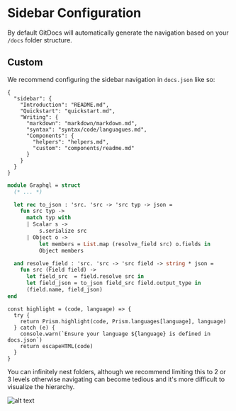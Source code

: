 # Sidebar Configuration

By default GitDocs will automatically generate the navigation based on your `/docs` folder structure.

## Custom

We recommend configuring the sidebar navigation in `docs.json` like so:

```json_line-numbers
{
  "sidebar": {
    "Introduction": "README.md",
    "Quickstart": "quickstart.md",
    "Writing": {
      "markdown": "markdown/markdown.md",
      "syntax": "syntax/code/languagues.md",
      "Components": {
        "helpers": "helpers.md",
        "custom": "components/readme.md"
      }
    }
  }
}
```

```ocaml
module Graphql = struct
  (* ... *)

  let rec to_json : 'src. 'src -> 'src typ -> json =
    fun src typ ->
      match typ with
      | Scalar s ->
          s.serialize src
      | Object o ->
          let members = List.map (resolve_field src) o.fields in
          Object members

  and resolve_field : 'src. 'src -> 'src field -> string * json =
    fun src (Field field) ->
      let field_src  = field.resolve src in
      let field_json = to_json field_src field.output_type in
      (field.name, field_json)
end
```

```javascript_no-line-numbers
const highlight = (code, language) => {
  try {
    return Prism.highlight(code, Prism.languages[language], language)
  } catch (e) {
    console.warn(`Ensure your language ${language} is defined in docs.json`)
    return escapeHTML(code)
  }
}
```

You can infinitely nest folders, although we recommend limiting this to 2 or 3 levels otherwise navigating can become tedious and it's more difficult to visualize the hierarchy.

![alt text](/git-branching.png)
